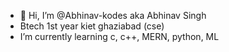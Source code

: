 - 👋 Hi, I’m @Abhinav-kodes aka Abhinav Singh
- Btech 1st year kiet ghaziabad (cse)
-  I’m currently learning c, c++, MERN, python, ML


<!---
Abhinav-kodes/Abhinav-kodes is a ✨ special ✨ repository because its `README.md` (this file) appears on your GitHub profile.
You can click the Preview link to take a look at your changes.
--->
